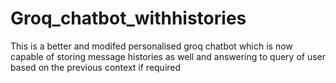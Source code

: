 # Groq_chatbot_withhistories
This is a better and modifed personalised groq chatbot which is now capable of storing message histories as well and answering to query of user based on the previous context if required

